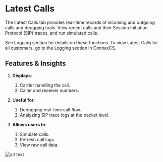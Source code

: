 # Latest Calls

The Latest Calls tab provides real-time records of incoming and outgoing calls and deugging tools. View recent calls and their Session Initiation Protocol (SIP) traces, and run simulated calls.

See Logging section for details on these functions. To view Latest Calls for all customers, go to the Logging section in ConnexCS.

## Features & Insights

1. **Displays**:
   1. Carrier handling the call.
   2. Caller and receiver numbers.

2. **Useful for**:

   1. Debugging real-time call flow.
   2. Analyzing SIP trace logs at the packet level.

3. **Allows users to**:
   1. Simulate calls.
   2. Refresh call logs.
   3. View raw call data.

![alt text][latestcalls]

[latestcalls]: img/cp-latestcalls.png "Latest Calls"
